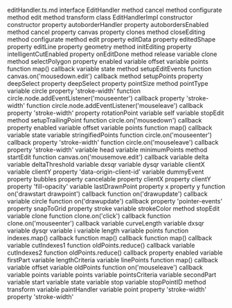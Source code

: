 editHandler.ts.md
interface EditHandler
	method cancel
	method configurate
	method edit
	method transform
class EditHandlerImpl
	constructor constructor
	property autoborderHandler
	property autobordersEnabled
	method cancel
	property canvas
	property clones
	method closeEditing
	method configurate
	method edit
	property editData
	property editedShape
	property editLine
	property geometry
	method initEditing
	property intelligentCutEnabled
	property onEditDone
	method release
		variable clone
	method selectPolygon
		property enabled
		variable offset
		variable points
			function map() callback
		variable state
	method setupEditEvents
		function canvas.on('mousedown.edit') callback
	method setupPoints
		property deepSelect
		property deepSelect
		property pointSize
		method pointType
			variable circle
				property 'stroke-width'
			function circle.node.addEventListener('mouseenter') callback
				property 'stroke-width'
			function circle.node.addEventListener('mouseleave') callback
				property 'stroke-width'
		property rotationPoint
		variable self
		variable stopEdit
	method setupTrailingPoint
		function circle.on('mousedown') callback
			property enabled
			variable offset
			variable points
				function map() callback
			variable state
			variable stringifiedPoints
		function circle.on('mouseenter') callback
			property 'stroke-width'
		function circle.on('mouseleave') callback
			property 'stroke-width'
		variable head
		variable minimumPoints
	method startEdit
		function canvas.on('mousemove.edit') callback
			variable delta
			variable deltaThreshold
			variable dxsqr
			variable dysqr
		variable clientX
		variable clientY
		property 'data-origin-client-id'
		variable dummyEvent
			property bubbles
			property cancelable
			property clientX
			property clientY
		property 'fill-opacity'
		variable lastDrawnPoint
			property x
			property y
		function on('drawstart drawpoint') callback
		function on('drawupdate') callback
			variable circle
		function on('drawupdate') callback
		property 'pointer-events'
		property snapToGrid
		property stroke
		variable strokeColor
	method stopEdit
		variable clone
		function clone.on('click') callback
		function clone.on('mouseenter') callback
		variable curveLength
			variable dxsqr
			variable dysqr
			variable i
			variable length
			variable points
				function indexes.map() callback
				function map() callback
				function map() callback
		variable cutIndexes1
			function oldPoints.reduce() callback
		variable cutIndexes2
			function oldPoints.reduce() callback
		property enabled
		variable firstPart
		variable lengthCriteria
		variable linePoints
		function map() callback
		variable offset
		variable oldPoints
		function on('mouseleave') callback
		variable points
		variable points
		variable pointsCriteria
		variable secondPart
		variable start
		variable state
		variable stop
		variable stopPointID
	method transform
		variable paintHandler
		variable point
		property 'stroke-width'
		property 'stroke-width'
